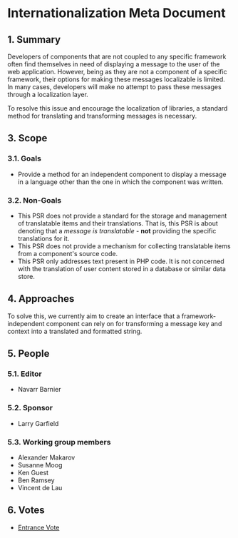 # Internationalization Meta Document

## 1. Summary

Developers of components that are not coupled to any specific framework often find themselves in need of displaying a message to the user of the web application. However, being as they are not a component of a specific framework, their options for making these messages localizable is limited. In many cases, developers will make no attempt to pass these messages through a localization layer.

To resolve this issue and encourage the localization of libraries, a standard method for translating and transforming messages is necessary.

## 3. Scope

### 3.1. Goals

* Provide a method for an independent component to display a message in a language other than the one in which the component was written.

### 3.2. Non-Goals

* This PSR does not provide a standard for the storage and management of translatable items and their translations. That is, this PSR is about denoting that a _message is translatable_ - **not** providing the specific translations for it.
* This PSR does not provide a mechanism for collecting translatable items from a component's source code.
* This PSR only addresses text present in PHP code.  It is not concerned with the translation of user content stored in a database or similar data store.

## 4. Approaches

To solve this, we currently aim to create an interface that a framework-independent component can rely on for transforming a message key and context into a translated and formatted string.

## 5. People

### 5.1. Editor
* Navarr Barnier

### 5.2. Sponsor
* Larry Garfield

### 5.3. Working group members
* Alexander Makarov
* Susanne Moog
* Ken Guest
* Ben Ramsey
* Vincent de Lau

## 6. Votes

* [Entrance Vote](https://groups.google.com/g/php-fig/c/AgzdtXS_iU0)
